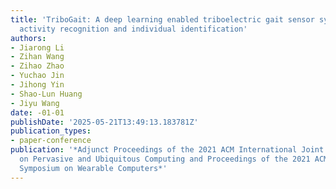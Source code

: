 ```yaml
---
title: 'TriboGait: A deep learning enabled triboelectric gait sensor system for human
  activity recognition and individual identification'
authors:
- Jiarong Li
- Zihan Wang
- Zihao Zhao
- Yuchao Jin
- Jihong Yin
- Shao-Lun Huang
- Jiyu Wang
date: -01-01
publishDate: '2025-05-21T13:49:13.183781Z'
publication_types:
- paper-conference
publication: '*Adjunct Proceedings of the 2021 ACM International Joint Conference
  on Pervasive and Ubiquitous Computing and Proceedings of the 2021 ACM International
  Symposium on Wearable Computers*'
---
```

